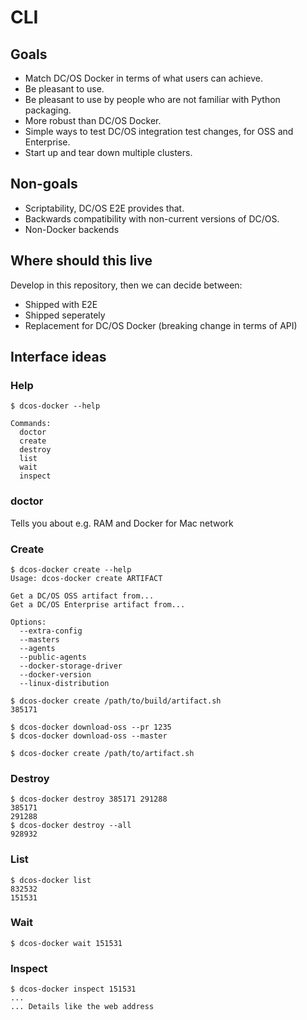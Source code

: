 # CLI

## Goals

* Match DC/OS Docker in terms of what users can achieve.
* Be pleasant to use.
* Be pleasant to use by people who are not familiar with Python packaging.
* More robust than DC/OS Docker.
* Simple ways to test DC/OS integration test changes, for OSS and Enterprise.
* Start up and tear down multiple clusters.

## Non-goals

* Scriptability, DC/OS E2E provides that.
* Backwards compatibility with non-current versions of DC/OS.
* Non-Docker backends

## Where should this live

Develop in this repository, then we can decide between:

* Shipped with E2E
* Shipped seperately
* Replacement for DC/OS Docker (breaking change in terms of API)

## Interface ideas

### Help

```
$ dcos-docker --help

Commands:
  doctor
  create
  destroy
  list
  wait
  inspect
```

### doctor

Tells you about e.g. RAM and Docker for Mac network

### Create

```
$ dcos-docker create --help
Usage: dcos-docker create ARTIFACT

Get a DC/OS OSS artifact from...
Get a DC/OS Enterprise artifact from...

Options:
  --extra-config
  --masters
  --agents
  --public-agents
  --docker-storage-driver
  --docker-version
  --linux-distribution
```

```
$ dcos-docker create /path/to/build/artifact.sh
385171
```

```
$ dcos-docker download-oss --pr 1235
$ dcos-docker download-oss --master
```

```
$ dcos-docker create /path/to/artifact.sh
```

### Destroy

```
$ dcos-docker destroy 385171 291288
385171
291288
$ dcos-docker destroy --all
928932
```

### List

```
$ dcos-docker list
832532
151531
```

### Wait

```
$ dcos-docker wait 151531
```

### Inspect

```
$ dcos-docker inspect 151531
...
... Details like the web address
```
